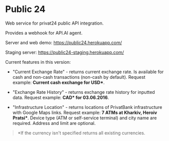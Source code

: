 # Public 24 
Web service for privat24 public API integration.

Provides a webhook for API.AI agent.

Server and web demo: https://public24.herokuapp.com/ 

Staging server:  https://public24-staging.herokuapp.com/

Current features in this version:

- "Current Exchange Rate" - returns current exchange rate. Is available for cash and non-cash transactions (non-cash by default). Request example: __Current cash exchange for USD*__. 

- "Exchange Rate History" - returns exchange rate history for inputted data. Request example: __CAD* for 03.06.2016__.

- "Infrastructure Location" - returns locations of PrivatBank infrastructure with Google Maps links. Request example: __7 ATMs at Kharkiv, Heroiv Pratsi*__. Device type (ATM or self-service terminal) and city name are required. Address and limit are optional.

> *If the currency isn't specified returns all existing currencies.
